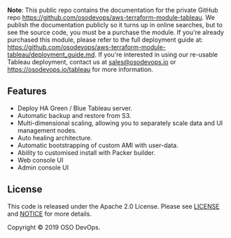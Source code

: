 **Note**: This public repo contains the documentation for the private GitHub repo <https://github.com/osodevops/aws-terraform-module-tableau>.
We publish the documentation publicly so it turns up in online searches, but to see the source code, you must be a purchase the module.
If you're already purchased this module, please refer to the full deployment guide at: <https://github.com/osodevops/aws-terraform-module-tableau/deployment_guide.md>.
If you're interested in using our re-usable Tableau deployment, contact us at <sales@osodevops.io> or <https://osodevops.io/tableau> for more information.


## Features
* Deploy HA Green / Blue Tableau server.
* Automatic backup and restore from S3.
* Multi-dimensional scaling, allowing you to separately scale data and UI management nodes.
* Auto healing architecture.
* Automatic bootstrapping of custom AMI with user-data.
* Ability to customised install with Packer builder.
* Web console UI
* Admin console UI

## License

This code is released under the Apache 2.0 License. Please see 
[LICENSE](https://github.com/osodevops/aws-terraform-module-tableau-public/blob/master/LICENSE) and 
[NOTICE](https://github.com/osodevops/aws-terraform-module-tableau-public/blob/master/NOTICE) for more details.

Copyright &copy; 2019 OSO DevOps.